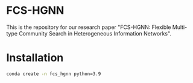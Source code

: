 # FCS-HGNN

This is the repository for our research paper "FCS-HGNN: Flexible Multi-type Community Search in Heterogeneous Information Networks".

# Installation
```bash
conda create -n fcs_hgnn python=3.9

```